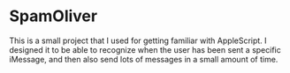 # SpamOliver
This is a small project that I used for getting familiar with AppleScript. I designed it to be able to recognize when the user has been sent a specific iMessage, and then also send lots of messages in a small amount of time.
